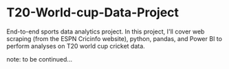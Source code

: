 # T20-World-cup-Data-Project
End-to-end sports data analytics project. In this project, I'll cover web scraping (from the ESPN Cricinfo website), python, pandas, and Power BI to perform analyses on T20 world cup cricket data.

note: to be continued...

